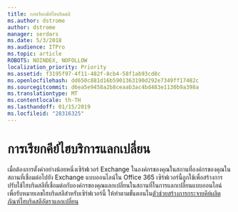 ```yaml
---
title: การเรียกคีย์ไฮบริดสลี
ms.author: dstrome
author: dstrome
manager: serdars
ms.date: 5/3/2018
ms.audience: ITPro
ms.topic: article
ROBOTS: NOINDEX, NOFOLLOW
localization_priority: Priority
ms.assetid: f3195f97-4f11-482f-8cb4-58f1ab93cd8c
ms.openlocfilehash: dd650c881d16b5901363190d292e7349ff17482c
ms.sourcegitcommit: d6ea5e9458a2b8ceaab3ac4bd483e1130b9a398a
ms.translationtype: MT
ms.contentlocale: th-TH
ms.lasthandoff: 01/15/2019
ms.locfileid: "28316325"
---
```

# <a name="getting-an-exchange-hybrid-key"></a>การเรียกคีย์ไฮบริการแลกเปลี่ยน

เมื่อต้องการตั้งค่าอย่างน้อยหนึ่งเซิร์ฟเวอร์ Exchange ในองค์กรของคุณในสถานที่องค์กรของคุณในสถานที่เชื่อมต่อไปยัง Exchange แบบออนไลน์ใน Office 365 เซิร์ฟเวอร์นี้ถูกใช้เพื่อสร้างการปรับใช้ไฮบริดสลีที่เชื่อมต่อกับองค์กรของคุณแลกเปลี่ยนในสถานที่ในการแลกเปลี่ยนแบบออนไลน์ เพื่อรับหมายเลขไฮบริดสลีสำหรับเซิร์ฟเวอร์นี้ ให้ทำตามขั้นตอนใน[ตัวช่วยสร้างการกระจายคีย์ผลิตภัณฑ์ไฮบริดสลีอัตราแลกเปลี่ยน](http://aka.ms/hybridkey)
  

